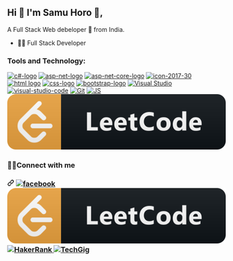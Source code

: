 ## Hi 👋 I'm Samu Horo 👦,
A Full Stack Web debeloper 🎯 from India.
- 👨‍💻 Full Stack Developer 

### Tools and Technology:
<p dir="auto"><a target="_blank" rel="noopener noreferrer nofollow" href="https://user-images.githubusercontent.com/54549934/93968941-5fa12f80-fd88-11ea-9595-e09a3e04931c.png"><img src="https://user-images.githubusercontent.com/54549934/93968941-5fa12f80-fd88-11ea-9595-e09a3e04931c.png" alt="c#-logo" style="max-width: 100%;"></a> <a target="_blank" rel="noopener noreferrer nofollow" href="https://user-images.githubusercontent.com/54549934/93968998-7cd5fe00-fd88-11ea-9138-c2972d4f54e6.png"><img src="https://user-images.githubusercontent.com/54549934/93968998-7cd5fe00-fd88-11ea-9138-c2972d4f54e6.png" alt="asp-net-logo" style="max-width: 100%;"></a> <a target="_blank" rel="noopener noreferrer nofollow" href="https://user-images.githubusercontent.com/54549934/93969019-88292980-fd88-11ea-873e-000f1b4d36cd.png"><img src="https://user-images.githubusercontent.com/54549934/93969019-88292980-fd88-11ea-873e-000f1b4d36cd.png" alt="asp-net-core-logo" style="max-width: 100%;"></a> <a target="_blank" rel="noopener noreferrer nofollow" href="https://user-images.githubusercontent.com/54549934/93969039-95deaf00-fd88-11ea-892a-cce00b080482.png"><img src="https://user-images.githubusercontent.com/54549934/93969039-95deaf00-fd88-11ea-892a-cce00b080482.png" alt="icon-2017-30" style="max-width: 100%;"></a> <a target="_blank" rel="noopener noreferrer nofollow" href="https://user-images.githubusercontent.com/54549934/93969064-a2630780-fd88-11ea-8ac0-ad280f1f2c95.png"><img src="https://user-images.githubusercontent.com/54549934/93969064-a2630780-fd88-11ea-8ac0-ad280f1f2c95.png" alt="html logo" style="max-width: 100%;"></a> <a target="_blank" rel="noopener noreferrer nofollow" href="https://user-images.githubusercontent.com/54549934/93969089-b1e25080-fd88-11ea-8ff6-16d721c451e1.png"><img src="https://user-images.githubusercontent.com/54549934/93969089-b1e25080-fd88-11ea-8ff6-16d721c451e1.png" alt="css-logo" style="max-width: 100%;"></a> <a target="_blank" rel="noopener noreferrer nofollow" href="https://user-images.githubusercontent.com/54549934/93969110-be66a900-fd88-11ea-8d93-731a49dda9cf.png"><img src="https://user-images.githubusercontent.com/54549934/93969110-be66a900-fd88-11ea-8d93-731a49dda9cf.png" alt="bootstrap-logo" style="max-width: 100%;"></a> <a target="_blank" rel="noopener noreferrer nofollow" href="https://user-images.githubusercontent.com/54549934/93969180-e48c4900-fd88-11ea-99f6-8f365b129132.png"><img src="https://user-images.githubusercontent.com/54549934/93969180-e48c4900-fd88-11ea-99f6-8f365b129132.png" alt="Visual Studio" style="max-width: 100%;"></a> <a target="_blank" rel="noopener noreferrer nofollow" href="https://user-images.githubusercontent.com/54549934/93969201-ee15b100-fd88-11ea-8a64-487094905859.png"><img src="https://user-images.githubusercontent.com/54549934/93969201-ee15b100-fd88-11ea-8a64-487094905859.png" alt="visual-studio-code" style="max-width: 100%;"></a> <a target="_blank" rel="noopener noreferrer nofollow" href="https://user-images.githubusercontent.com/54549934/93969224-fcfc6380-fd88-11ea-9371-dcd817f336b9.png"><img src="https://user-images.githubusercontent.com/54549934/93969224-fcfc6380-fd88-11ea-9371-dcd817f336b9.png" alt="Git" style="max-width: 100%;"></a> <a target="_blank" rel="noopener noreferrer nofollow" href="https://user-images.githubusercontent.com/54549934/93969585-d7238e80-fd89-11ea-9f99-be41b751c27e.png"><img src="https://user-images.githubusercontent.com/54549934/93969585-d7238e80-fd89-11ea-9f99-be41b751c27e.png" alt="JS" style="max-width: 100%;"></a> <a target="_blank" rel="noopener noreferrer nofollow" href="https://user-images.githubusercontent.com/54549934/93974084-ece98180-fd92-11ea-9575-e5653dbee149.png"><img src="https://github.com/mfsi-samu/Samu-Horo/blob/main/leetcode_button_icon_151892.png" alt="jquery" style="max-width: 100%;"></a></p>

### 🤝🏻Connect with me
<h3 dir="auto">
<a id="user-content------" class="anchor" aria-hidden="true" href="#-----">
<svg class="octicon octicon-link" viewBox="0 0 16 16" version="1.1" width="16" height="16" aria-hidden="true">
<path d="m7.775 3.275 1.25-1.25a3.5 3.5 0 1 1 4.95 4.95l-2.5 2.5a3.5 3.5 0 0 1-4.95 0 .751.751 0 0 1 .018-1.042.751.751 0 0 1 1.042-.018 1.998 1.998 0 0 0 2.83 0l2.5-2.5a2.002 2.002 0 0 0-2.83-2.83l-1.25 1.25a.751.751 0 0 1-1.042-.018.751.751 0 0 1-.018-1.042Zm-4.69 9.64a1.998 1.998 0 0 0 2.83 0l1.25-1.25a.751.751 0 0 1 1.042.018.751.751 0 0 1 .018 1.042l-1.25 1.25a3.5 3.5 0 1 1-4.95-4.95l2.5-2.5a3.5 3.5 0 0 1 4.95 0 .751.751 0 0 1-.018 1.042.751.751 0 0 1-1.042.018 1.998 1.998 0 0 0-2.83 0l-2.5 2.5a1.998 1.998 0 0 0 0 2.83Z"></path></svg></a>
<a href="https://www.facebook.com/samu.horo" rel="nofollow">
<img src="https://user-images.githubusercontent.com/54549934/93971143-23240280-fd8d-11ea-859d-1e69485789de.png" alt="facebook" style="max-width: 100%;">
</a> 
<a href="https://www.linkedin.com/in/samu-horo" rel="nofollow">
  <img src="https://github.com/mfsi-samu/Samu-Horo/blob/main/leetcode_button_icon_151892.png" alt="Linkedin" style="max-width: 100%;">
</a> 

<a href="https://www.hackerrank.com/samuhoro5" rel="nofollow">
  <img src="https://user-images.githubusercontent.com/54549934/93971144-23bc9900-fd8d-11ea-9ac8-16bd132011a1.png" alt="HakerRank" style="max-width: 100%;">
</a> 
<a href="https://leetcode.com/samuhoro/" rel="nofollow">
  <img src="https://user-images.githubusercontent.com/54549934/93971462-d7be2400-fd8d-11ea-91b2-8abfaec3e875.png" alt="TechGig" style="max-width: 100%;">
  </a>
</h3>

<!--
**mfsi-samu/mfsi-samu** is a ✨ _special_ ✨ repository because its `README.md` (this file) appears on your GitHub profile.

Here are some ideas to get you started:

- 🔭 I’m currently working on ...
- 🌱 I’m currently learning ...
- 👯 I’m looking to collaborate on ...
- 🤔 I’m looking for help with ...
- 💬 Ask me about ...
- 📫 How to reach me: ...
- 😄 Pronouns: ...
- ⚡ Fun fact: ...
-->
